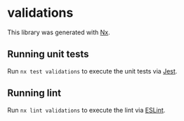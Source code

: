 # validations

This library was generated with [Nx](https://nx.dev).

## Running unit tests

Run `nx test validations` to execute the unit tests via [Jest](https://jestjs.io).

## Running lint

Run `nx lint validations` to execute the lint via [ESLint](https://eslint.org/).
